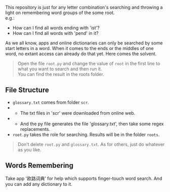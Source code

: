 This repository is just for any letter combination's searching and throwing a light on remembering word groups of the some root.  
e.g.:
* How can I find all words ending with 'ist'?
* How can I find all words with 'pend' in it?  

As we all know, apps and online dictionaries can only be searched by some start letters in a word. When it comes to the ends or the middles of one word, no extant access can already do that yet.  Here comes the solvent.
>Open the file `root.py` and change the value of `root` in the first line to what you want to search and then run it.   
You can find the result in the roots folder.

## File Structure
* `glossary.txt` comes from folder `scr`.   
* * The txt files in 'scr' were downloaded from online web. 
* * And the py file generates the file  'glossary.txt', then take some regex replacements.
* `root.py` takes the role for searching. Results will be in the folder `roots`.  
>Don't delete `root.py` and `glossary.txt`. As for others, just do whatever as you like.

## Words Remembering
Take app '欧路词典' for help which supports finger-touch word search. And you can add any dictionary to it.
